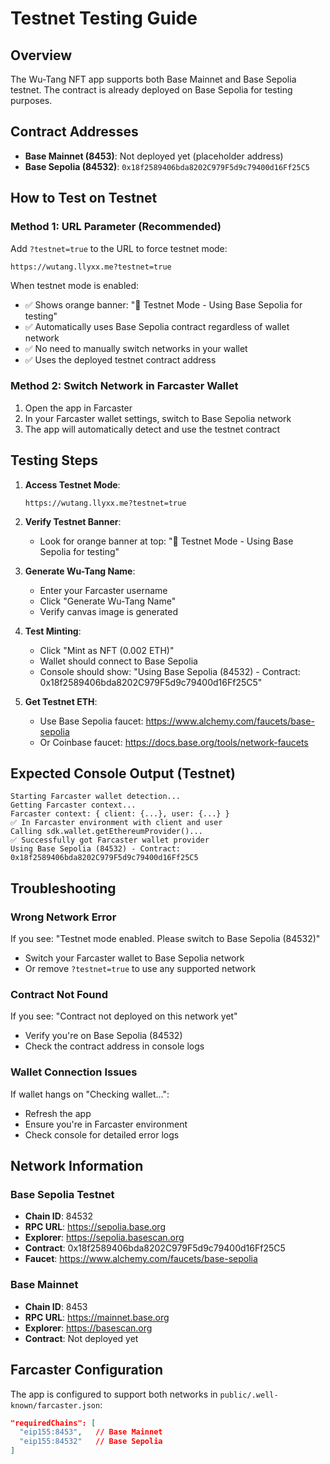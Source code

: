 # Testnet Testing Guide

## Overview
The Wu-Tang NFT app supports both Base Mainnet and Base Sepolia testnet. The contract is already deployed on Base Sepolia for testing purposes.

## Contract Addresses
- **Base Mainnet (8453)**: Not deployed yet (placeholder address)
- **Base Sepolia (84532)**: `0x18f2589406bda8202C979F5d9c79400d16Ff25C5`

## How to Test on Testnet

### Method 1: URL Parameter (Recommended)
Add `?testnet=true` to the URL to force testnet mode:
```
https://wutang.llyxx.me?testnet=true
```

When testnet mode is enabled:
- ✅ Shows orange banner: "🧪 Testnet Mode - Using Base Sepolia for testing"
- ✅ Automatically uses Base Sepolia contract regardless of wallet network
- ✅ No need to manually switch networks in your wallet
- ✅ Uses the deployed testnet contract address

### Method 2: Switch Network in Farcaster Wallet
1. Open the app in Farcaster
2. In your Farcaster wallet settings, switch to Base Sepolia network
3. The app will automatically detect and use the testnet contract

## Testing Steps

1. **Access Testnet Mode**:
   ```
   https://wutang.llyxx.me?testnet=true
   ```

2. **Verify Testnet Banner**:
   - Look for orange banner at top: "🧪 Testnet Mode - Using Base Sepolia for testing"

3. **Generate Wu-Tang Name**:
   - Enter your Farcaster username
   - Click "Generate Wu-Tang Name"
   - Verify canvas image is generated

4. **Test Minting**:
   - Click "Mint as NFT (0.002 ETH)"
   - Wallet should connect to Base Sepolia
   - Console should show: "Using Base Sepolia (84532) - Contract: 0x18f2589406bda8202C979F5d9c79400d16Ff25C5"

5. **Get Testnet ETH**:
   - Use Base Sepolia faucet: https://www.alchemy.com/faucets/base-sepolia
   - Or Coinbase faucet: https://docs.base.org/tools/network-faucets

## Expected Console Output (Testnet)
```
Starting Farcaster wallet detection...
Getting Farcaster context...
Farcaster context: { client: {...}, user: {...} }
✅ In Farcaster environment with client and user
Calling sdk.wallet.getEthereumProvider()...
✅ Successfully got Farcaster wallet provider
Using Base Sepolia (84532) - Contract: 0x18f2589406bda8202C979F5d9c79400d16Ff25C5
```

## Troubleshooting

### Wrong Network Error
If you see: "Testnet mode enabled. Please switch to Base Sepolia (84532)"
- Switch your Farcaster wallet to Base Sepolia network
- Or remove `?testnet=true` to use any supported network

### Contract Not Found
If you see: "Contract not deployed on this network yet"
- Verify you're on Base Sepolia (84532)
- Check the contract address in console logs

### Wallet Connection Issues
If wallet hangs on "Checking wallet...":
- Refresh the app
- Ensure you're in Farcaster environment
- Check console for detailed error logs

## Network Information

### Base Sepolia Testnet
- **Chain ID**: 84532
- **RPC URL**: https://sepolia.base.org
- **Explorer**: https://sepolia.basescan.org
- **Contract**: 0x18f2589406bda8202C979F5d9c79400d16Ff25C5
- **Faucet**: https://www.alchemy.com/faucets/base-sepolia

### Base Mainnet
- **Chain ID**: 8453
- **RPC URL**: https://mainnet.base.org
- **Explorer**: https://basescan.org
- **Contract**: Not deployed yet

## Farcaster Configuration
The app is configured to support both networks in `public/.well-known/farcaster.json`:
```json
"requiredChains": [
  "eip155:8453",   // Base Mainnet
  "eip155:84532"   // Base Sepolia
]
